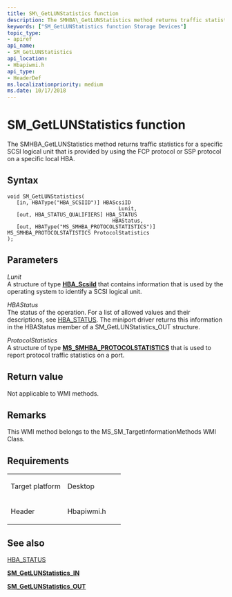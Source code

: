 ```yaml
---
title: SM\_GetLUNStatistics function
description: The SMHBA\_GetLUNStatistics method returns traffic statistics for a specific SCSI logical unit that is provided by using the FCP protocol or SSP protocol on a specific local HBA.
keywords: ["SM_GetLUNStatistics function Storage Devices"]
topic_type:
- apiref
api_name:
- SM_GetLUNStatistics
api_location:
- Hbapiwmi.h
api_type:
- HeaderDef
ms.localizationpriority: medium
ms.date: 10/17/2018
---
```


# SM\_GetLUNStatistics function


The SMHBA\_GetLUNStatistics method returns traffic statistics for a specific SCSI logical unit that is provided by using the FCP protocol or SSP protocol on a specific local HBA.

## Syntax

```ManagedCPlusPlus
void SM_GetLUNStatistics(
   [in, HBAType("HBA_SCSIID")] HBAScsiID                                     Lunit,
   [out, HBA_STATUS_QUALIFIERS] HBA_STATUS                                   HBAStatus,
   [out, HBAType("MS_SMHBA_PROTOCOLSTATISTICS")] MS_SMHBA_PROTOCOLSTATISTICS ProtocolStatistics
);
```

## Parameters

*Lunit*   
A structure of type [**HBA\_ScsiId**](/previous-versions/ff557191(v=vs.85)) that contains information that is used by the operating system to identify a SCSI logical unit.

*HBAStatus*   
The status of the operation. For a list of allowed values and their descriptions, see [HBA\_STATUS](hba-status.md). The miniport driver returns this information in the HBAStatus member of a SM\_GetLUNStatistics\_OUT structure.

*ProtocolStatistics*   
A structure of type [**MS\_SMHBA\_PROTOCOLSTATISTICS**](/windows-hardware/drivers/ddi/hbapiwmi/ns-hbapiwmi-_ms_smhba_protocolstatistics) that is used to report protocol traffic statistics on a port.

## Return value

Not applicable to WMI methods.

## Remarks

This WMI method belongs to the MS\_SM\_TargetInformationMethods WMI Class.

## Requirements

<table>
<colgroup>
<col width="50%" />
<col width="50%" />
</colgroup>
<tbody>
<tr class="odd">
<td align="left"><p>Target platform</p></td>
<td align="left">Desktop</td>
</tr>
<tr class="even">
<td align="left"><p>Header</p></td>
<td align="left">Hbapiwmi.h</td>
</tr>
</tbody>
</table>

## <span id="see_also"></span>See also


[HBA\_STATUS](hba-status.md)

[**SM\_GetLUNStatistics\_IN**](/windows-hardware/drivers/ddi/hbapiwmi/ns-hbapiwmi-_sm_getlunstatistics_in)

[**SM\_GetLUNStatistics\_OUT**](/windows-hardware/drivers/ddi/hbapiwmi/ns-hbapiwmi-_sm_getlunstatistics_out)

 

